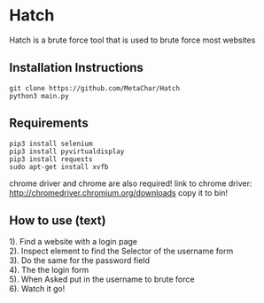 # Hatch
Hatch is a brute force tool that is used to brute force most websites


## Installation Instructions
```
git clone https://github.com/MetaChar/Hatch
python3 main.py
```

## Requirements
```
pip3 install selenium
pip3 install pyvirtualdisplay
pip3 install requests
sudo apt-get install xvfb
```
chrome driver and chrome are also required!
link to chrome driver: http://chromedriver.chromium.org/downloads
copy it to bin!
<br>
## How to use (text)
1). Find a website with a login page<br>
2). Inspect element to find the Selector of the username form<br>
3). Do the same for the password field<br>
4). The the login form <br>
5). When Asked put in the username to brute force<br>
6). Watch it go!


